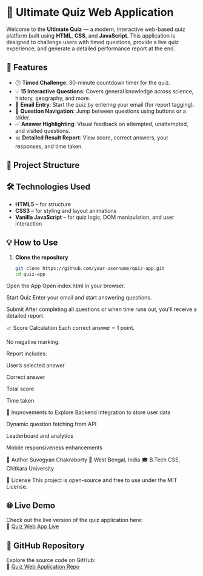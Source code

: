 # 🧠 Ultimate Quiz Web Application

Welcome to the **Ultimate Quiz** — a modern, interactive web-based quiz platform built using **HTML**, **CSS**, and **JavaScript**. This application is designed to challenge users with timed questions, provide a live quiz experience, and generate a detailed performance report at the end.

## 🚀 Features

- 🕒 **Timed Challenge**: 30-minute countdown timer for the quiz.
- 💡 **15 Interactive Questions**: Covers general knowledge across science, history, geography, and more.
- 📩 **Email Entry**: Start the quiz by entering your email (for report tagging).
- 🔄 **Question Navigation**: Jump between questions using buttons or a slider.
- ✅ **Answer Highlighting**: Visual feedback on attempted, unattempted, and visited questions.
- 📊 **Detailed Result Report**: View score, correct answers, your responses, and time taken.

## 📂 Project Structure


## 🛠️ Technologies Used

- **HTML5** – for structure
- **CSS3** – for styling and layout animations
- **Vanilla JavaScript** – for quiz logic, DOM manipulation, and user interaction



## 💡 How to Use

1. **Clone the repository**  
   ```bash
   git clone https://github.com/your-username/quiz-app.git
   cd quiz-app
Open the App
Open index.html in your browser.

Start Quiz
Enter your email and start answering questions.

Submit
After completing all questions or when time runs out, you'll receive a detailed report.

📈 Score Calculation
Each correct answer = 1 point.

No negative marking.

Report includes:

User’s selected answer

Correct answer

Total score

Time taken

🧪 Improvements to Explore
Backend integration to store user data

Dynamic question fetching from API

Leaderboard and analytics

Mobile responsiveness enhancements

👤 Author
Suvogyan Chakraborty
📍 West Bengal, India
🎓 B.Tech CSE, Chitkara University

📄 License
This project is open-source and free to use under the MIT License.

## 🌐 Live Demo

Check out the live version of the quiz application here:  
🔗 [Quiz Web App Live](https://logical-kangaroo.static.domains/)

## 📂 GitHub Repository

Explore the source code on GitHub:  
🔗 [Quiz Web Application Repo](https://github.com/SUVOGYAN/quiz-web-application)
